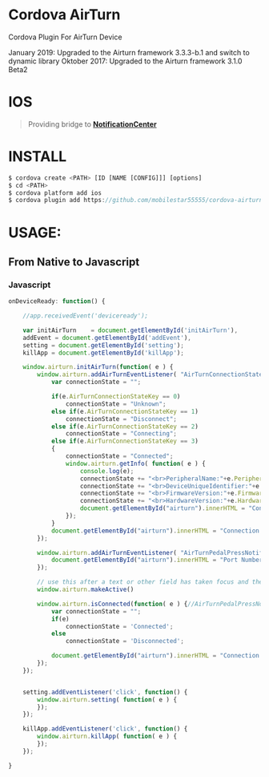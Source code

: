 Cordova AirTurn
=====================

Cordova Plugin For AirTurn Device

January 2019: Upgraded to the Airturn framework 3.3.3-b.1 and switch to dynamic library
Oktober 2017: Upgraded to the Airturn framework 3.1.0 Beta2 

IOS
===

> Providing bridge to **[NotificationCenter](https://developer.apple.com/library/mac/documentation/Cocoa/Reference/Foundation/Classes/NSNotificationCenter_Class/index.html#//apple_ref/occ/instm/NSNotificationCenter/addObserverForName%3aobject%3aqueue%3ausingBlock%3a)**


INSTALL
========

```javascript
$ cordova create <PATH> [ID [NAME [CONFIG]]] [options]
$ cd <PATH>
$ cordova platform add ios
$ cordova plugin add https://github.com/mobilestar55555/cordova-airturn.git
```


USAGE:
======

## From Native to Javascript

### Javascript

```javascript
onDeviceReady: function() {

    //app.receivedEvent('deviceready');

    var initAirTurn    = document.getElementById('initAirTurn'),
    addEvent = document.getElementById('addEvent'),
    setting = document.getElementById('setting');
    killApp = document.getElementById('killApp');

    window.airturn.initAirTurn(function( e ) {
        window.airturn.addAirTurnEventListener( "AirTurnConnectionStateNotification", function( e ) {
            var connectionState = "";

            if(e.AirTurnConnectionStateKey == 0)
                connectionState = "Unknown";
            else if(e.AirTurnConnectionStateKey == 1)
                connectionState = "Disconnect";
            else if(e.AirTurnConnectionStateKey == 2)
                connectionState = "Connecting";
            else if(e.AirTurnConnectionStateKey == 3)
            {
                connectionState = "Connected";
                window.airturn.getInfo( function( e ) {
                    console.log(e);
                    connectionState += "<br>PeripheralName:"+e.PeripheralName;
                    connectionState += "<br>DeviceUniqueIdentifier:"+e.DeviceUniqueIdentifier;
                    connectionState += "<br>FirmwareVersion:"+e.FirmwareVersion;
                    connectionState += "<br>HardwareVersion:"+e.HardwareVersion;
                    document.getElementById("airturn").innerHTML = "Connection State: "+connectionState;
                });
            }
            document.getElementById("airturn").innerHTML = "Connection State: "+connectionState;
        });

        window.airturn.addAirTurnEventListener( "AirTurnPedalPressNotification", function( e ) {
            document.getElementById("airturn").innerHTML = "Port Number: "+e.AirTurnPortNumberKey;
        });

        // use this after a text or other field has taken focus and the Presses are no longer triggered
        window.airturn.makeActive()

        window.airturn.isConnected(function( e ) {//AirTurnPedalPressNotification
            var connectionState = "";
            if(e)
                connectionState = 'Connected';
            else
                connectionState = 'Disconnected';

            document.getElementById("airturn").innerHTML = "Connection State: "+connectionState;
        });
    });


    setting.addEventListener('click', function() {
        window.airturn.setting( function( e ) {
        });
    });

    killApp.addEventListener('click', function() {
        window.airturn.killApp( function( e ) {
        });
    });

}
```
